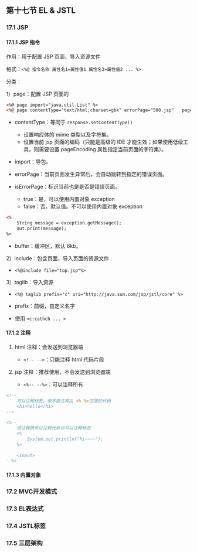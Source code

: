 ## 第十七节 EL & JSTL

### 17.1 JSP

#### 17.1.1 JSP 指令

作用：用于配置 JSP 页面，导入资源文件

格式：`<%@ 指令名称 属性名1=属性值1 属性名2=属性值2 ... %>`

分类：

1）page：配置 JSP 页面的

```html
<%@ page import="java.util.List" %>
<%@ page contentType="text/html;charset=gbk" errorPage="500.jsp"   pageEncoding="GBK" language="java" buffer="16kb" %>
```

* contentType：等同于 `response.setContentType()`
   * 设置响应体的 mime 类型以及字符集。
   * 设置当前 jsp 页面的编码（只能是高级的 IDE 才能生效；如果使用低级工具，则需要设置 pageEncoding 属性指定当前页面的字符集）。

* import：导包。

* errorPage：当前页面发生异常后，会自动跳转到指定的错误页面。

* isErrorPage：标识当前也是是否是错误页面。
   * true：是，可以使用内置对象 exception
   * false：否。默认值。不可以使用内置对象 exception

```html
<%
    String message = exception.getMessage();
    out.print(message);
%>
```

* buffer：缓冲区，默认 8kb。

2）include：包含页面，导入页面的资源文件

* `<%@include file="top.jsp"%>`


3）taglib：导入资源

* `<%@ taglib prefix="c" uri="http://java.sun.com/jsp/jstl/core" %>`

* prefix：前缀，自定义名字

* 使用 `<c:cathch ... >`


#### 17.1.2 注释

1. html 注释：会发送到浏览器端
   * `<!-- -->`：只能注释 html 代码片段
   
2. jsp 注释：推荐使用，不会发送到浏览器端
   * `<%-- --%>`：可以注释所有

```jsp
<!--
    可以注释标签，但不能注释由 <% %>包围的代码
    <h1>hello</h1>
-->
     
<%--
    该注释既可以注释代码也可以注释标签
    <%
        System.out.println("hi~~~~");
    %>
    
    <input>
--%>
```

#### 17.1.3 内置对象



### 17.2 MVC开发模式





### 17.3 EL表达式






### 17.4 JSTL标签






### 17.5 三层架构






